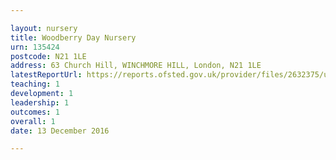 ```yaml
---

layout: nursery
title: Woodberry Day Nursery
urn: 135424
postcode: N21 1LE
address: 63 Church Hill, WINCHMORE HILL, London, N21 1LE
latestReportUrl: https://reports.ofsted.gov.uk/provider/files/2632375/urn/135424.pdf
teaching: 1
development: 1
leadership: 1
outcomes: 1
overall: 1
date: 13 December 2016

---
```

